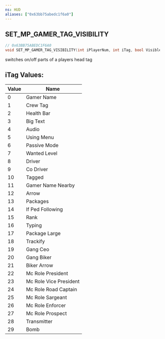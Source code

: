 ```yaml
---
ns: HUD
aliases: ["0x63bb75abedc1f6a0"]
---
```

## SET_MP_GAMER_TAG_VISIBILITY

```c
// 0x63BB75ABEDC1F6A0
void SET_MP_GAMER_TAG_VISIBILITY(int iPlayerNum, int iTag, bool Visible, bool EvenInCars);
```

switches on/off parts of a players head tag

## iTag Values:
| Value | Name |
| --- | --- |
| 0 | Gamer Name |
| 1 | Crew Tag |
| 2 | Health Bar |
| 3 | Big Text |
| 4 | Audio |
| 5 | Using Menu |
| 6 | Passive Mode |
| 7 | Wanted Level |
| 8 | Driver |
| 9 | Co Driver |
| 10 | Tagged |
| 11 | Gamer Name Nearby |
| 12 | Arrow |
| 13 | Packages |
| 14 | If Ped Following |
| 15 | Rank |
| 16 | Typing |
| 17 | Package Large |
| 18 | Trackify |
| 19 | Gang Ceo |
| 20 | Gang Biker |
| 21 | Biker Arrow |
| 22 | Mc Role President |
| 23 | Mc Role Vice President |
| 24 | Mc Role Road Captain |
| 25 | Mc Role Sargeant |
| 26 | Mc Role Enforcer |
| 27 | Mc Role Prospect |
| 28 | Transmitter |
| 29 | Bomb |

